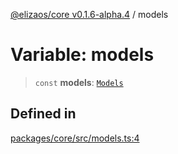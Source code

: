 [@elizaos/core v0.1.6-alpha.4](../index.md) / models

# Variable: models

> `const` **models**: [`Models`](../type-aliases/Models.md)

## Defined in

[packages/core/src/models.ts:4](https://github.com/elizaos/eliza/blob/main/packages/core/src/models.ts#L4)
